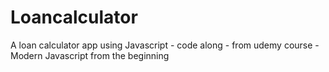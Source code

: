 # Loancalculator
A loan calculator app using Javascript - code along - from udemy course - Modern Javascript from the beginning
